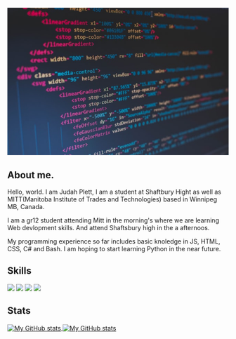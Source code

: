 ![code](img/code.jpg "code")

## About me.

Hello, world. I am Judah Plett, I am a student at Shaftbury Hight as well as
MITT(Manitoba Institute of Trades and Technologies) based in Winnipeg MB, Canada.

I am a gr12 student attending Mitt
in the morning's where we are learning Web devlopment skills. And attend Shaftsbury high in the a afternoos. 

My programming experience so far includes basic knoledge in JS, HTML, CSS, C# and Bash.
I am hoping to start learning Python in the near future.


## Skills


![](https://img.shields.io/badge/code-javascript-informational?style=for-the-badge&logo=javascript&logoColor=white&color=15d3d)
![](https://img.shields.io/badge/code-C#-informational?style=for-the-badge&logo=C#&logoColor=white&color=15d3d)
![](https://img.shields.io/badge/web-html-informational?style=for-the-badge&logo=html5&logoColor=white&color=15d3d)
![](https://img.shields.io/badge/web-css-informational?style=for-the-badge&logo=css3&logoColor=white&color=15d3d)


## Stats

<a href="https://github.com/juplett">
  <img height="205px" align="center" src="https://github-readme-stats.vercel.app/api?username=juplett&theme=vue&show_icons=true" alt="My GitHub stats" />
</a>
<a href="https://github.com/juplett">
  <img align="center" src="https://github-readme-stats.vercel.app/api/top-langs/?username=juplett&theme=vue&hide=Ruby&show_icons=true&langs_count=3" alt="My 
  GitHub stats"/>
</a>
